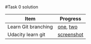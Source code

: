 #Task 0 solution

|Item|Progress|
|----|--------|
|Learn Git branching|[one](task_0/learngitbranching1.jpg), [two](task_0/learngitbranching2.jpg)|
|Udacity learn git|[screenshot](task_0/udacity_git.jpg)|
